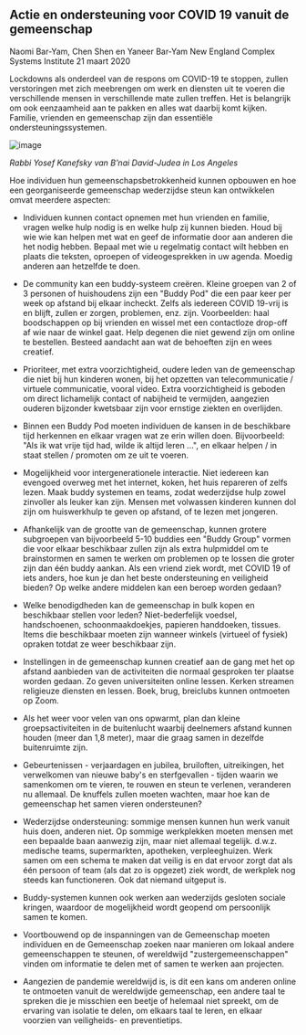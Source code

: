 ## Actie en ondersteuning voor COVID 19 vanuit de gemeenschap

Naomi Bar-Yam, Chen Shen en Yaneer Bar-Yam New England Complex Systems Institute 21 maart 2020

Lockdowns als onderdeel van de respons om COVID-19 te stoppen, zullen verstoringen met zich meebrengen om werk en diensten uit te voeren die verschillende mensen in verschillende mate zullen treffen. Het is belangrijk om ook eenzaamheid aan te pakken en alles wat daarbij komt kijken. Familie, vrienden en gemeenschap zijn dan essentiële ondersteuningssystemen.

![image](https://assets-global.website-files.com/5e63ff6068556a01cc34f6d0/5e77a8611511e1d2fb40f20d_quote.jpg)

_Rabbi Yosef Kanefsky van B’nai David-Judea in Los Angeles_

Hoe individuen hun gemeenschapsbetrokkenheid kunnen opbouwen en hoe een georganiseerde gemeenschap wederzijdse steun kan ontwikkelen omvat meerdere aspecten:

* Individuen kunnen contact opnemen met hun vrienden en familie, vragen welke hulp nodig is en welke hulp zij kunnen bieden. Houd bij wie wie kan helpen met wat en geef de informatie door aan anderen die het nodig hebben. Bepaal met wie u regelmatig contact wilt hebben en plaats die teksten, oproepen of videogesprekken in uw agenda. Moedig anderen aan hetzelfde te doen.

* De community kan een buddy-systeem creëren. Kleine groepen van 2 of 3 personen of huishoudens zijn een "Buddy Pod" die een paar keer per week op afstand bij elkaar incheckt. Zelfs als iedereen COVID 19-vrij is en blijft, zullen er zorgen, problemen, enz. zijn. Voorbeelden: haal boodschappen op bij vrienden en wissel met een contactloze drop-off af wie naar de winkel gaat. Help degenen die niet gewend zijn om online te bestellen. Besteed aandacht aan wat de behoeften zijn en wees creatief.

* Prioriteer, met extra voorzichtigheid, oudere leden van de gemeenschap die niet bij hun kinderen wonen, bij het opzetten van telecommunicatie / virtuele communicatie, vooral video. Extra voorzichtigheid is geboden om direct lichamelijk contact of nabijheid te vermijden, aangezien ouderen bijzonder kwetsbaar zijn voor ernstige ziekten en overlijden.

* Binnen een Buddy Pod moeten individuen de kansen in de beschikbare tijd herkennen en elkaar vragen wat ze erin willen doen. Bijvoorbeeld: "Als ik wat vrije tijd had, wilde ik altijd leren ...", en elkaar helpen / in staat stellen / promoten om ze uit te voeren.

* Mogelijkheid voor intergenerationele interactie. Niet iedereen kan evengoed overweg met het internet, koken, het huis repareren of zelfs lezen. Maak buddy systemen en teams, zodat wederzijdse hulp zowel zinvoller als leuker kan zijn. Mensen met volwassen kinderen kunnen dol zijn om huiswerkhulp te geven op afstand, of te lezen met jongeren.

* Afhankelijk van de grootte van de gemeenschap, kunnen grotere subgroepen van bijvoorbeeld 5-10 buddies een "Buddy Group" vormen die voor elkaar beschikbaar zullen zijn als extra hulpmiddel om te brainstormen en samen te werken om problemen op te lossen die groter zijn dan één buddy aankan. Als een vriend ziek wordt, met COVID 19 of iets anders, hoe kun je dan het beste ondersteuning en veiligheid bieden? Op welke andere middelen kan een beroep worden gedaan?

* Welke benodigdheden kan de gemeenschap in bulk kopen en beschikbaar stellen voor leden? Niet-bederfelijk voedsel, handschoenen, schoonmaakdoekjes, papieren handdoeken, tissues. Items die beschikbaar moeten zijn wanneer winkels (virtueel of fysiek) opraken totdat ze weer beschikbaar zijn.

* Instellingen in de gemeenschap kunnen creatief aan de gang met het op afstand aanbieden van de activiteiten die normaal gesproken ter plaatse worden gedaan. Zo geven universiteiten online lessen. Kerken streamen religieuze diensten en lessen. Boek, brug, breiclubs kunnen ontmoeten op Zoom.

* Als het weer voor velen van ons opwarmt, plan dan kleine groepsactiviteiten in de buitenlucht waarbij deelnemers afstand kunnen houden (meer dan 1,8 meter), maar die graag samen in dezelfde buitenruimte zijn.

* Gebeurtenissen - verjaardagen en jubilea, bruiloften, uitreikingen, het verwelkomen van nieuwe baby's en sterfgevallen - tijden waarin we samenkomen om te vieren, te rouwen en steun te verlenen, veranderen nu allemaal. De knuffels zullen moeten wachten, maar hoe kan de gemeenschap het samen vieren ondersteunen?

* Wederzijdse ondersteuning: sommige mensen kunnen hun werk vanuit huis doen, anderen niet. Op sommige werkplekken moeten mensen met een bepaalde baan aanwezig zijn, maar niet allemaal tegelijk. d.w.z. medische teams, supermarkten, apotheken, verpleeghuizen. Werk samen om een schema te maken dat veilig is en dat ervoor zorgt dat als één persoon of team (als dat zo is opgezet) ziek wordt, de werkplek nog steeds kan functioneren. Ook dat niemand uitgeput is.

* Buddy-systemen kunnen ook werken aan wederzijds gesloten sociale kringen, waardoor de mogelijkheid wordt geopend om persoonlijk samen te komen.

* Voortbouwend op de inspanningen van de Gemeenschap moeten individuen en de Gemeenschap zoeken naar manieren om lokaal andere gemeenschappen te steunen, of wereldwijd "zustergemeenschappen" vinden om informatie te delen met of samen te werken aan projecten.

* Aangezien de pandemie wereldwijd is, is dit een kans om anderen online te ontmoeten vanuit de wereldwijde gemeenschap, een andere taal te spreken die je misschien een beetje of helemaal niet spreekt, om de ervaring van isolatie te delen, om elkaars taal te leren, en elkaar voorzien van veiligheids- en preventietips.
